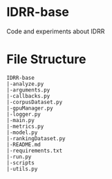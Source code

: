 # IDRR-base

Code and experiments about IDRR

# File Structure

```
IDRR-base
|-analyze.py
|-arguments.py
|-callbacks.py
|-corpusDataset.py
|-gpuManager.py
|-logger.py
|-main.py
|-metrics.py
|-model.py
|-rankingDataset.py
|-README.md
|-requirements.txt
|-run.py
|-scripts
|-utils.py

```